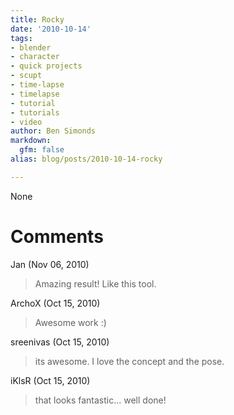 ```yaml
---
title: Rocky
date: '2010-10-14'
tags:
- blender
- character
- quick projects
- scupt
- time-lapse
- timelapse
- tutorial
- tutorials
- video
author: Ben Simonds
markdown:
  gfm: false
alias: blog/posts/2010-10-14-rocky

---
```


None




# Comments


Jan (Nov 06, 2010)
> Amazing result! Like this tool.

ArchoX (Oct 15, 2010)
> Awesome work :)

sreenivas (Oct 15, 2010)
> its awesome. I love the concept and the pose.

iKlsR (Oct 15, 2010)
> that looks fantastic... well done!
